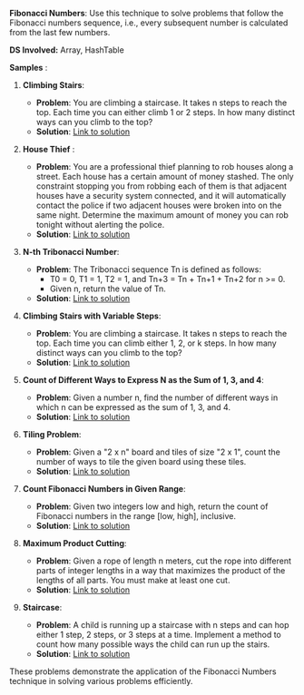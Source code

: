 **Fibonacci Numbers**:
Use this technique to solve problems that follow the Fibonacci numbers sequence, i.e., every subsequent number is calculated from the last few numbers.

**DS Involved:** Array, HashTable

**Samples** :

1. **Climbing Stairs**:
   - **Problem**: You are climbing a staircase. It takes n steps to reach the top. Each time you can either climb 1 or 2 steps. In how many distinct ways can you climb to the top?
   - **Solution**: [Link to solution](https://leetcode.com/problems/climbing-stairs/)

2. **House Thief** :
   - **Problem**: You are a professional thief planning to rob houses along a street. Each house has a certain amount of money stashed. The only constraint stopping you from robbing each of them is that adjacent houses have a security system connected, and it will automatically contact the police if two adjacent houses were broken into on the same night. Determine the maximum amount of money you can rob tonight without alerting the police.
   - **Solution**: [Link to solution](https://leetcode.com/problems/house-robber/)

3. **N-th Tribonacci Number**:
   - **Problem**: The Tribonacci sequence Tn is defined as follows: 
     - T0 = 0, T1 = 1, T2 = 1, and Tn+3 = Tn + Tn+1 + Tn+2 for n >= 0.
     - Given n, return the value of Tn.
   - **Solution**: [Link to solution](https://leetcode.com/problems/n-th-tribonacci-number/)

4. **Climbing Stairs with Variable Steps**:
   - **Problem**: You are climbing a staircase. It takes n steps to reach the top. Each time you can climb either 1, 2, or k steps. In how many distinct ways can you climb to the top?
   - **Solution**: [Link to solution](https://www.geeksforgeeks.org/count-ways-reach-nth-stair/)

5. **Count of Different Ways to Express N as the Sum of 1, 3, and 4**:
   - **Problem**: Given a number n, find the number of different ways in which n can be expressed as the sum of 1, 3, and 4.
   - **Solution**: [Link to solution](https://www.geeksforgeeks.org/count-ofdifferent-ways-express-n-sum-1-3-4/)

6. **Tiling Problem**:
   - **Problem**: Given a "2 x n" board and tiles of size "2 x 1", count the number of ways to tile the given board using these tiles.
   - **Solution**: [Link to solution](https://www.geeksforgeeks.org/tiling-problem/)

7. **Count Fibonacci Numbers in Given Range**:
   - **Problem**: Given two integers low and high, return the count of Fibonacci numbers in the range [low, high], inclusive.
   - **Solution**: [Link to solution](https://www.geeksforgeeks.org/count-fibonacci-numbers-in-given-range/)

8. **Maximum Product Cutting**:
   - **Problem**: Given a rope of length n meters, cut the rope into different parts of integer lengths in a way that maximizes the product of the lengths of all parts. You must make at least one cut.
   - **Solution**: [Link to solution](https://www.geeksforgeeks.org/maximum-product-cutting-dp-36/)

9. **Staircase**:
   - **Problem**: A child is running up a staircase with n steps and can hop either 1 step, 2 steps, or 3 steps at a time. Implement a method to count how many possible ways the child can run up the stairs.
   - **Solution**: [Link to solution](https://www.geeksforgeeks.org/count-ways-reach-nth-stair/)

These problems demonstrate the application of the Fibonacci Numbers technique in solving various problems efficiently.


